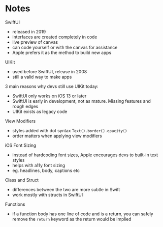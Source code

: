 # Notes

SwiftUI

- released in 2019
- interfaces are created completely in code
- live preview of canvas
- can code yourself or with the canvas for assistance
- Apple prefers it as the method to build new apps

UIKit

- used before SwiftUI, release in 2008
- still a valid way to make apps

3 main reasons why devs still use UIKit today:

- SwiftUI only works on iOS 13 or later
- SwiftUI is early in development, not as mature. Missing features and rough edges
- UIKit exists as legacy code

View Modifiers

- styles added with dot syntax `Text().border().opacity()`
- order matters when applying view modifiers

iOS Font Sizing

- instead of hardcoding font sizes, Apple encourages devs to built-in text styles
- helps with a11y font sizing
- eg. headlines, body, captions etc

Class and Struct

- differences between the two are more subtle in Swift
- work mostly with structs in SwiftUI

Functions

- if a function body has one line of code and is a return, you can safely remove the `return` keyword as the return would be implied
